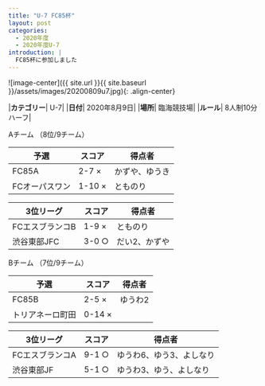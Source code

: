 ```yaml
---
title: "U-7 FC85杯"
layout: post
categories:
  - 2020年度
  - 2020年度U-7
introduction: |
  FC85杯に参加しました
---
```


![image-center]({{ site.url }}{{ site.baseurl }}/assets/images/20200809u7.jpg){: .align-center}

|**カテゴリー**| U-7|
|**日付**| 2020年8月9日|
|**場所**| 臨海競技場|
|**ルール**| 8人制10分ハーフ|

Aチーム （8位/9チーム）

|予選|スコア|得点者|
|---|---|----|
|FC85A|2-7 ×|かずや、ゆうき |
|FCオーパスワン|1-10 ×|とものり |

|3位リーグ|スコア|得点者|
|---|---|----|
|FCエスブランコB|1-9 ×|とものり|
|渋谷東部JFC|3-0 ○|だい2、かずや|


Bチーム （7位/9チーム）

|予選|スコア|得点者|
|---|---|----|
|FC85B|2-5 ×|ゆうわ2 |
|トリアネーロ町田|0-14 ×| |

|3位リーグ|スコア|得点者|
|---|---|----|
|FCエスブランコA|9-1 ○|ゆうわ6、ゆう3、よしなり|
|渋谷東部JF |5-1 ○|ゆうわ3、ゆう、よしなり|
